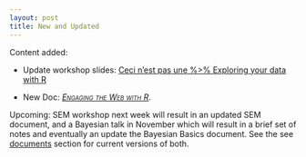 ```yaml
---
layout: post
title: New and Updated
---
```

Content added:

- Update workshop slides: [Ceci n’est pas une %\>% Exploring your data with R](../workshops/dplyr/mainSlides.html)

- New Doc: [<span style="font-variant:small-caps; font-style:italic;">Engaging the Web with R</span>](../docs/web/).

Upcoming: SEM workshop next week will result in an updated SEM document, and a Bayesian talk in November which will result in a brief set of notes and eventually an update the Bayesian Basics document.  See the see [documents](#documents) section for current versions of both.